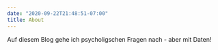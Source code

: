 ```yaml
---
date: "2020-09-22T21:48:51-07:00"
title: About
---
```


Auf diesem Blog gehe ich psycholigschen Fragen nach - aber mit Daten!